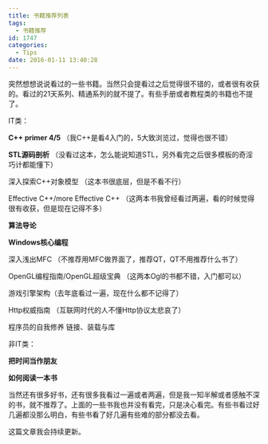 ```yaml
---
title: 书籍推荐列表
tags:
  - 书籍推荐
id: 1747
categories:
  - Tips
date: 2016-01-11 13:40:28
---
```


突然想想说说看过的一些书籍。当然只会提看过之后觉得很不错的，或者很有收获的。看过的21天系列、精通系列的就不提了。有些手册或者教程类的书籍也不提了。

IT类：

**C++ primer 4/5** （我C++是看4入门的，5大致浏览过，觉得也很不错）

**STL源码剖析** （没看过这本，怎么能说知道STL，另外看完之后很多模板的奇淫巧计都能懂下）

深入探索C++对象模型 （这本书很底层，但是不看不行）

Effective C++/more Effective C++ （这两本书我曾经看过两遍，看的时候觉得很有收获，但是现在记得不多）

**算法导论**

**Windows核心编程**

深入浅出MFC （不推荐用MFC做界面了，推荐QT，QT不用推荐什么书了）

OpenGL编程指南/OpenGL超级宝典 （这两本Ogl的书都不错，入门都可以）

游戏引擎架构（去年底看过一遍，现在什么都不记得了）

Http权威指南 （互联网时代的人不懂Http协议太悲哀了）

程序员的自我修养 链接、装载与库



非IT类：

**把时间当作朋友**

**如何阅读一本书**



当然还有很多好书，还有很多我看过一遍或者两遍，但是我一知半解或者感触不深的书，就不推荐了。上面的一些书我也并没有看完，只是决心看完。有些书看过好几遍都没那么明白，有些书看了好几遍有些难的部分都没去看。

这篇文章我会持续更新。